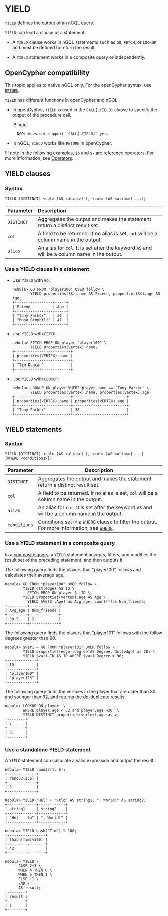 # YIELD

`YIELD` defines the output of an nGQL query.

`YIELD` can lead a clause or a statement:

* A `YIELD` clause works in nGQL statements such as `GO`, `FETCH`, or `LOOKUP` and must be defined to return the result.

* A `YIELD` statement works in a composite query or independently.

## OpenCypher compatibility

This topic applies to native nGQL only. For the openCypher syntax, use [`RETURN`](return.md).

`YIELD` has different functions in openCypher and nGQL.

* In openCypher, `YIELD` is used in the `CALL[…YIELD]` clause to specify the output of the procedure call.

  !!! note

        NGQL does not support `CALL[…YIELD]` yet.

* In nGQL, `YIELD` works like `RETURN` in openCypher.

!!! note
    In the following examples, `$$` and `$-` are reference operators. For more information, see [Operators](../5.operators/5.property-reference.md).

## YIELD clauses

### Syntax

```ngql
YIELD [DISTINCT] <col> [AS <alias>] [, <col> [AS <alias>] ...];
```

| Parameter  | Description                                                                                   |
| :---       | :---                                                                                          |
| `DISTINCT` | Aggregates the output and makes the statement return a distinct result set.                   |
| `col`      | A field to be returned. If no alias is set, `col` will be a column name in the output.        |
| `alias`    | An alias for `col`. It is set after the keyword `AS` and will be a column name in the output. |

### Use a YIELD clause in a statement

* Use `YIELD` with `GO`:

    ```ngql
    nebula> GO FROM "player100" OVER follow \
            YIELD properties($$).name AS Friend, properties($$).age AS Age;
    +-----------------+-----+
    | Friend          | Age |
    +-----------------+-----+
    | "Tony Parker"   | 36  |
    | "Manu Ginobili" | 41  |
    +-----------------+-----+
    ```

* Use `YIELD` with `FETCH`:

    ```ngql
    nebula> FETCH PROP ON player "player100" \
            YIELD properties(vertex).name;
    +-------------------------+
    | properties(VERTEX).name |
    +-------------------------+
    | "Tim Duncan"            |
    +-------------------------+
    ```

* Use `YIELD` with `LOOKUP`:

    ```ngql
    nebula> LOOKUP ON player WHERE player.name == "Tony Parker" \
            YIELD properties(vertex).name, properties(vertex).age;
    +-------------------------+------------------------+
    | properties(VERTEX).name | properties(VERTEX).age |
    +-------------------------+------------------------+
    | "Tony Parker"           | 36                     |
    +-------------------------+------------------------+
    ```

## YIELD statements

### Syntax

```ngql
YIELD [DISTINCT] <col> [AS <alias>] [, <col> [AS <alias>] ...]
[WHERE <conditions>];
```

| Parameter    | Description                                                                                             |
|--------------|---------------------------------------------------------------------------------------------------------|
| `DISTINCT`   | Aggregates the output and makes the statement return a distinct result set.                             |
| `col`        | A field to be returned. If no alias is set, `col` will be a column name in the output.                  |
| `alias`      | An alias for `col`. It is set after the keyword `AS` and will be a column name in the output.           |
| `conditions` | Conditions set in a `WHERE` clause to filter the output. For more information, see [`WHERE`](where.md). |

### Use a YIELD statement in a composite query

In a [composite query](../4.variable-and-composite-queries/1.composite-queries.md), a `YIELD` statement accepts, filters, and modifies the result set of the preceding statement, and then outputs it.

The following query finds the players that "player100" follows and calculates their average age.

```ngql
nebula> GO FROM "player100" OVER follow \
        YIELD dst(edge) AS ID \
        | FETCH PROP ON player $-.ID \
        YIELD properties(vertex).age AS Age \
        | YIELD AVG($-.Age) as Avg_age, count(*)as Num_friends;
+---------+-------------+
| Avg_age | Num_friends |
+---------+-------------+
| 38.5    | 2           |
+---------+-------------+
```

The following query finds the players that "player101" follows with the follow degrees greater than 90.

```ngql
nebula> $var1 = GO FROM "player101" OVER follow \
        YIELD properties(edge).degree AS Degree, dst(edge) as ID; \
        YIELD $var1.ID AS ID WHERE $var1.Degree > 90;
+-------------+
| ID          |
+-------------+
| "player100" |
| "player125" |
+-------------+
```

The following query finds the vertices in the player that are older than 30 and younger than 32, and returns the de-duplicate results.

```ngql
nebula> LOOKUP ON player  \
        WHERE player.age < 32 and player.age >30  \
        YIELD DISTINCT properties(vertex).age as v;
+--------+
| v      |
+--------+
| 31     |
+--------+
```

### Use a standalone YIELD statement

A `YIELD` statement can calculate a valid expression and output the result.

```ngql
nebula> YIELD rand32(1, 6);
+-------------+
| rand32(1,6) |
+-------------+
| 3           |
+-------------+

nebula> YIELD "Hel" + "\tlo" AS string1, ", World!" AS string2;
+-------------+------------+
| string1     | string2    |
+-------------+------------+
| "Hel    lo" | ", World!" |
+-------------+------------+

nebula> YIELD hash("Tim") % 100;
+-----------------+
| (hash(Tim)%100) |
+-----------------+
| 42              |
+-----------------+

nebula> YIELD \
      CASE 2+3 \
      WHEN 4 THEN 0 \
      WHEN 5 THEN 1 \
      ELSE -1 \
      END \
      AS result;
+--------+
| result |
+--------+
| 1      |
+--------+
```
